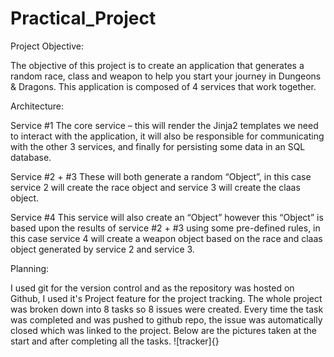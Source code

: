 # Practical_Project


Project Objective:

The objective of this project is to create an application that generates a random race, class and weapon to help you start your journey in Dungeons & Dragons. This application is composed of 4 services that work together. 

Architecture:

Service #1
The core service – this will render the Jinja2 templates we need to interact with the application, it will also be responsible for communicating with the other 3 services, and finally for persisting some data in an SQL database.

Service #2 + #3
These will both generate a random “Object”, in this case service 2 will create the race object and service 3 will create the claas object.

Service #4
This service will also create an “Object” however this “Object” is based upon the results of service #2 + #3 using some pre-defined rules, in this case service 4 will create a weapon object based on the race and claas object generated by service 2 and service 3.

Planning:

I used git for the version control and as the repository was hosted on Github, I used it's Project feature for the project tracking. The whole project was broken down into 8 tasks so 8 issues were created. Every time the task was completed and was pushed to github repo, the issue was automatically closed which was linked to the project. Below are the pictures taken at the start and after completing all the tasks.
![tracker]{}



